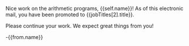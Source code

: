 Nice work on the arithmetic programs, {{self.name}}! As of this electronic mail, you have been promoted to {{jobTitles[2].title}}.

Please continue your work. We expect great things from you!

-{{from.name}}
